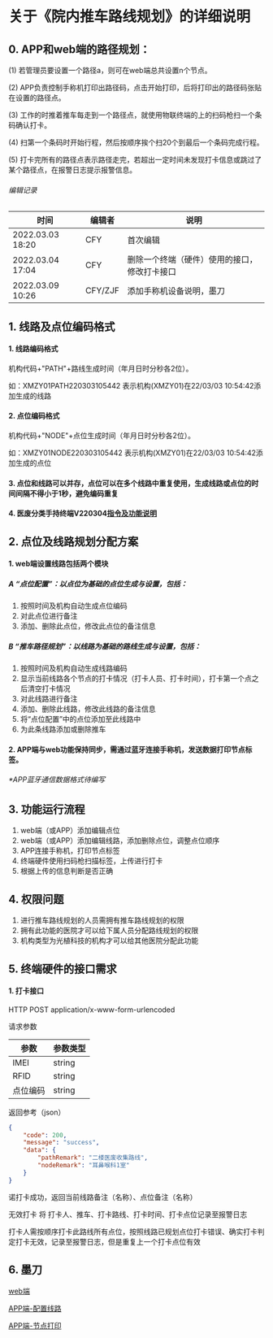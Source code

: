 # 关于《院内推车路线规划》的详细说明

## 0. APP和web端的路径规划：

(1) 若管理员要设置一个路径a，则可在web端总共设置n个节点。

(2) APP负责控制手称机打印出路径码，点击开始打印，后将打印出的路径码张贴在设置的路径点。

(3) 工作的时推着推车每走到一个路径点，就使用物联终端的上的扫码枪扫一个条码确认打卡。

(4) 扫第一个条码时开始行程，然后按顺序挨个扫20个到最后一个条码完成行程。

(5) 打卡完所有的路径点表示路径走完，若超出一定时间未发现打卡信息或跳过了某个路径点，在报警日志提示报警信息。

###### 编辑记录

| 时间             | 编辑者  | 说明                                         |
| ---------------- | ------- | -------------------------------------------- |
| 2022.03.03 18:20 | CFY     | 首次编辑                                     |
| 2022.03.04 17:04 | CFY     | 删除一个终端（硬件）使用的接口，修改打卡接口 |
| 2022.03.09 10:26 | CFY/ZJF | 添加手称机设备说明，墨刀                     |

## 1. 线路及点位编码格式

#### 1. 线路编码格式

机构代码+"PATH"+路线生成时间（年月日时分秒各2位）。

如：XMZY01PATH220303105442 表示机构(XMZY01)在22/03/03 10:54:42添加生成的线路

#### 2. 点位编码格式

机构代码+"NODE"+点位生成时间（年月日时分秒各2位）。

如：XMZY01NODE220303105442 表示机构(XMZY01)在22/03/03 10:54:42添加生成的点位

#### 3. 点位和线路可以并存，点位可以在多个线路中重复使用，生成线路或点位的时间间隔不得小于1秒，避免编码重复

#### 4. 医废分类手持终端V220304[指令及功能说明](https://github.com/Heanden/Public-documents/blob/main/%E5%8C%BB%E5%BA%9F%E5%88%86%E7%B1%BB%E6%89%8B%E6%8C%81%E7%BB%88%E7%AB%AFV220304%E6%8C%87%E4%BB%A4%E5%8F%8A%E5%8A%9F%E8%83%BD%E8%AF%B4%E6%98%8E.md)

## 2. 点位及线路规划分配方案

#### 1. web端设置线路包括两个模块

##### A “点位配置”：以点位为基础的点位生成与设置，包括：

1. 按照时间及机构自动生成点位编码
1. 对此点位进行备注
1. 添加、删除此点位，修改此点位的备注信息

##### B “推车路径规划”：以线路为基础的路线生成与设置，包括：

1. 按照时间及机构自动生成线路编码
1. 显示当前线路各个节点的打卡情况（打卡人员、打卡时间），打卡第一个点之后清空打卡情况
2. 对此线路进行备注
3. 添加、删除此线路，修改此线路的备注信息
4. 将“点位配置”中的点位添加至此线路中
6. 为此条线路添加或删除推车

#### 2. APP端与web功能保持同步，需通过蓝牙连接手称机，发送数据打印节点标签。

###### *APP蓝牙通信数据格式待编写

## 3. 功能运行流程

1. web端（或APP）添加编辑点位
2. web端（或APP）添加编辑线路，添加删除点位，调整点位顺序
3. APP连接手称机，打印节点标签
4. 终端硬件使用扫码枪扫描标签，上传进行打卡
5. 根据上传的信息判断是否正确

## 4. 权限问题

1. 进行推车路线规划的人员需拥有推车路线规划的权限
2. 拥有此功能的医院才可以给下属人员分配路线规划的权限
3. 机构类型为光植科技的机构才可以给其他医院分配此功能

## 5. 终端硬件的接口需求

#### 1. 打卡接口

HTTP POST application/x-www-form-urlencoded

请求参数

| 参数     | 参数类型 |
| -------- | -------- |
| IMEI     | string   |
| RFID     | string   |
| 点位编码 | string   |

返回参考（json）

~~~json
{
	"code": 200,
	"message": "success",
	"data": {
		"pathRemark": "二楼医废收集路线",
		"nodeRemark": "耳鼻喉科1室"
	}
}
~~~

诺打卡成功，返回当前线路备注（名称）、点位备注（名称）

无效打卡 将 打卡人、推车、打卡路线、打卡时间、打卡点位记录至报警日志

打卡人需按顺序打卡此路线所有点位，按照线路已规划点位打卡错误、确实打卡判定打卡无效，记录至报警日志，但是重复上一个打卡点位有效

## 6. 墨刀

[web端](https://modao.cc/app/LSgMUVFbr3hbugsrB5Phyk#screen=skwvg89eb1k9b2o)

[APP端-配置线路](https://modao.cc/app/R8JY7X2nr3f91wtow3YLQe#screen=sl0gapge6jb4tto)

[APP端-节点打印](https://modao.cc/app/R8JY7X2nr3f91wtow3YLQe#screen=sl0ggcb2lv7wrmx)
